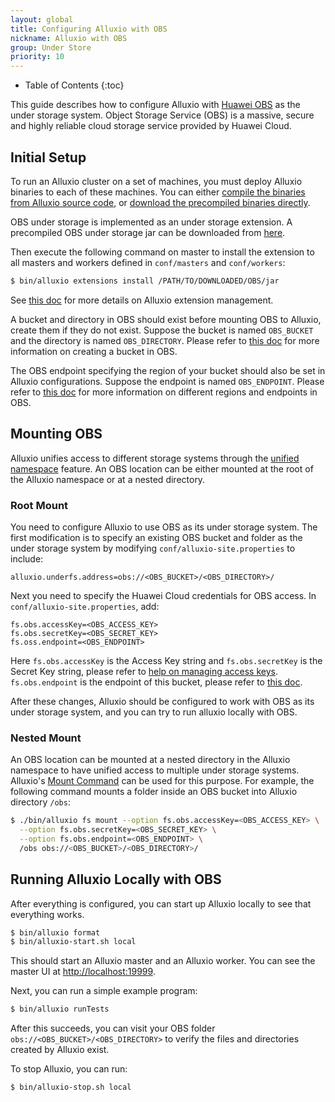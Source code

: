 ```yaml
---
layout: global
title: Configuring Alluxio with OBS
nickname: Alluxio with OBS
group: Under Store
priority: 10
---
```


* Table of Contents
{:toc}

This guide describes how to configure Alluxio with
[Huawei OBS](http://www.huaweicloud.com/en-us/product/obs.html) as the under storage system. Object Storage
Service (OBS) is a massive, secure and highly reliable cloud storage service provided by Huawei Cloud.

## Initial Setup

To run an Alluxio cluster on a set of machines, you must deploy Alluxio binaries to each of these
machines. You can either
[compile the binaries from Alluxio source code](Building-Alluxio-From-Source.html),
or [download the precompiled binaries directly](Running-Alluxio-Locally.html).

OBS under storage is implemented as an under storage extension. A precompiled OBS under storage jar can be downloaded from [here](https://github.com/Alluxio/alluxio-extensions/tree/master/underfs/obs/target).

Then execute the following command on master to install the extension to all masters and workers defined in `conf/masters` and `conf/workers`:

```bash
$ bin/alluxio extensions install /PATH/TO/DOWNLOADED/OBS/jar
```

See [this doc](UFSExtensions.html) for more details on Alluxio extension management.

A bucket and directory in OBS should exist before mounting OBS to Alluxio, create them if they do not exist.
Suppose the bucket is named `OBS_BUCKET` and the directory is named `OBS_DIRECTORY`.
Please refer to [this doc](http://support.huaweicloud.com/en-us/qs-obs/en-us_topic_0046535383.html) for more
information on creating a bucket in OBS.

The OBS endpoint specifying the region of your bucket should also be set in Alluxio configurations.
Suppose the endpoint is named `OBS_ENDPOINT`.
Please refer to [this doc](http://support.huaweicloud.com/en-us/qs-obs/en-us_topic_0075679174.html) for more
information on different regions and endpoints in OBS.

## Mounting OBS

Alluxio unifies access to different storage systems through the
[unified namespace](Unified-and-Transparent-Namespace.html) feature. An OBS location can be
either mounted at the root of the Alluxio namespace or at a nested directory.

### Root Mount

You need to configure Alluxio to use OBS as its under storage system. The first modification is to
specify an existing OBS bucket and folder as the under storage system by modifying
`conf/alluxio-site.properties` to include:

```
alluxio.underfs.address=obs://<OBS_BUCKET>/<OBS_DIRECTORY>/
```

Next you need to specify the Huawei Cloud credentials for OBS access. In `conf/alluxio-site.properties`,
add:

```
fs.obs.accessKey=<OBS_ACCESS_KEY>
fs.obs.secretKey=<OBS_SECRET_KEY>
fs.oss.endpoint=<OBS_ENDPOINT>
```

Here `fs.obs.accessKey` is the Access Key string and `fs.obs.secretKey` is the Secret Key
string, please refer to [help on managing access keys](http://support.huaweicloud.com/en-us/usermanual-ca/en-us_topic_0046606340.html).
`fs.obs.endpoint` is the endpoint of this bucket, please refer to [this doc](http://support.huaweicloud.com/en-us/qs-obs/en-us_topic_0075679174.html).

After these changes, Alluxio should be configured to work with OBS as its under storage system,
and you can try to run alluxio locally with OBS.

### Nested Mount
An OBS location can be mounted at a nested directory in the Alluxio namespace to have unified
access to multiple under storage systems. Alluxio's
[Mount Command](Command-Line-Interface.html#mount) can be used for this purpose.
For example, the following command mounts a folder inside an OBS bucket into Alluxio directory
`/obs`:

```bash
$ ./bin/alluxio fs mount --option fs.obs.accessKey=<OBS_ACCESS_KEY> \
  --option fs.obs.secretKey=<OBS_SECRET_KEY> \
  --option fs.obs.endpoint=<OBS_ENDPOINT> \
  /obs obs://<OBS_BUCKET>/<OBS_DIRECTORY>/
```

## Running Alluxio Locally with OBS

After everything is configured, you can start up Alluxio locally to see that everything works.

```bash
$ bin/alluxio format
$ bin/alluxio-start.sh local
```

This should start an Alluxio master and an Alluxio worker. You can see the master UI at
[http://localhost:19999](http://localhost:19999).

Next, you can run a simple example program:

```bash
$ bin/alluxio runTests
```

After this succeeds, you can visit your OBS folder `obs://<OBS_BUCKET>/<OBS_DIRECTORY>` to verify the files
and directories created by Alluxio exist.

To stop Alluxio, you can run:

```bash
$ bin/alluxio-stop.sh local
```
